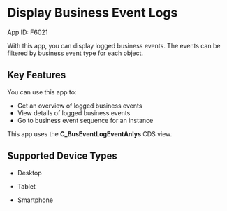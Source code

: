 <!-- loiod8a9c813764b4a21ba3c018cf9c52a69 -->

# Display Business Event Logs

App ID: F6021



With this app, you can display logged business events. The events can be filtered by business event type for each object.



<a name="loiod8a9c813764b4a21ba3c018cf9c52a69__section_vjz_vvl_tsb"/>

## Key Features

You can use this app to:

-   Get an overview of logged business events
-   View details of logged business events
-   Go to business event sequence for an instance

This app uses the **C\_BusEventLogEventAnlys** CDS view.



<a name="loiod8a9c813764b4a21ba3c018cf9c52a69__section_wjz_vvl_tsb"/>

## Supported Device Types

-   Desktop

-   Tablet

-   Smartphone


